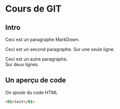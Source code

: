 # Cours de GIT

## Intro

Ceci est un paragraphe MarkDown.

Ceci est un second paragraphe.
Sur une seule ligne.

Ceci est un autre paragraphe.  
Sur deux lignes.

## Un aperçu de code

On ajoute du code HTML

```html
<h1>test</h1>
```
